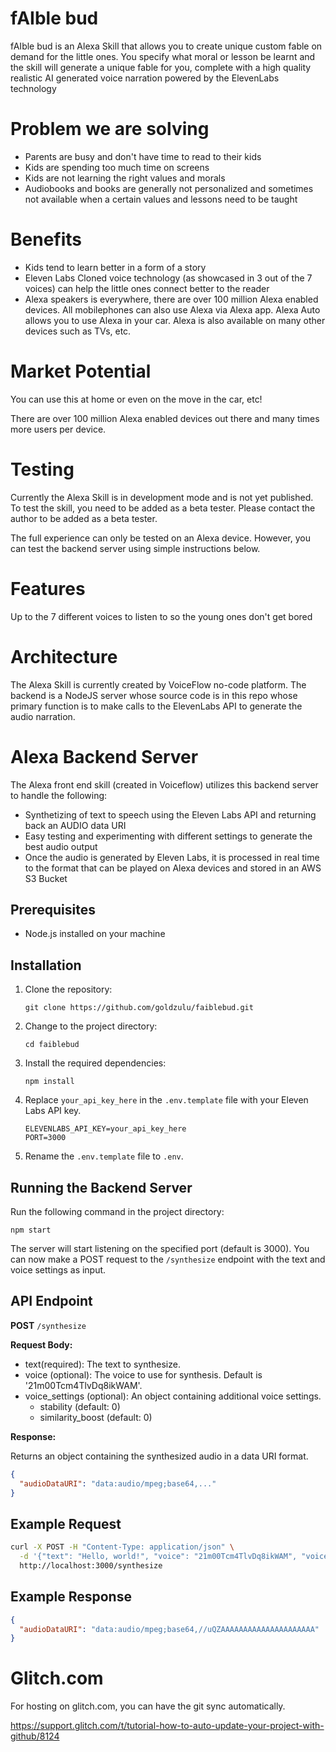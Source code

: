 # fAIble bud

fAIble bud is an Alexa Skill that allows you to create unique custom fable on demand for the little ones. You specify what moral or lesson be learnt and the skill will generate a unique fable for you, complete with a high quality 
realistic AI generated voice narration powered by the ElevenLabs technology

# Problem we are solving

- Parents are busy and don't have time to read to their kids
- Kids are spending too much time on screens
- Kids are not learning the right values and morals
- Audiobooks and books are generally not personalized and sometimes not available when a certain values and lessons need to be taught 

# Benefits
- Kids tend to learn better in a form of a story
- Eleven Labs Cloned voice technology (as showcased in 3 out of the 7 voices) can help the little ones connect better
to the reader
- Alexa speakers is everywhere, there are over 100 million Alexa enabled devices. All mobilephones can also use Alexa via
Alexa app. Alexa Auto allows you to use Alexa in your car. Alexa is also available on many other devices such as TVs, etc.

# Market Potential

You can use this at home or even on the move in the car, etc!

There are over 100 million Alexa enabled devices out there and many times more users per device.

# Testing

Currently the Alexa Skill is in development mode and is not yet published. To test the skill, you need to be added as a beta tester.
Please contact the author to be added as a beta tester.

The full experience can only be tested on an Alexa device. However, you can test the backend server using simple instructions below.

# Features

Up to the 7 different voices to listen to so the young ones don't get bored

# Architecture

The Alexa Skill is currently created by VoiceFlow no-code platform. The backend is a NodeJS server whose source code is in this repo
whose primary function is to make calls to the ElevenLabs API to generate the audio narration.

# Alexa Backend Server

The Alexa front end skill (created in Voiceflow) utilizes this backend server to handle the following:

- Synthetizing of text to speech using the Eleven Labs API and returning back an AUDIO data URI
- Easy testing and experimenting with different settings to generate the best audio output
- Once the audio is generated by Eleven Labs, it is processed in real time to the format that can be played on Alexa devices and stored in an AWS S3 Bucket

## Prerequisites

- Node.js installed on your machine

## Installation

1. Clone the repository:

   ```
   git clone https://github.com/goldzulu/faiblebud.git
   ```

2. Change to the project directory:

   ```
   cd faiblebud
   ```

3. Install the required dependencies:

   ```
   npm install
   ```

4. Replace `your_api_key_here` in the `.env.template` file with your Eleven Labs API key.

   ```
   ELEVENLABS_API_KEY=your_api_key_here
   PORT=3000
   ```

5. Rename the `.env.template` file to `.env`.


## Running the Backend Server

Run the following command in the project directory:

```
npm start
```

The server will start listening on the specified port (default is 3000). You can now make a POST request to the `/synthesize` endpoint with the text and voice settings as input.

## API Endpoint

**POST** `/synthesize`

**Request Body:**

- text(required): The text to synthesize.
- voice (optional): The voice to use for synthesis. Default is '21m00Tcm4TlvDq8ikWAM'.
- voice_settings (optional): An object containing additional voice settings.
  - stability (default: 0)
  - similarity_boost (default: 0)

**Response:**

Returns an object containing the synthesized audio in a data URI format.

```json
{
  "audioDataURI": "data:audio/mpeg;base64,..."
}
```

## Example Request

```bash
curl -X POST -H "Content-Type: application/json" \
  -d '{"text": "Hello, world!", "voice": "21m00Tcm4TlvDq8ikWAM", "voice_settings": {"stability": 0, "similarity_boost": 0}}' \
  http://localhost:3000/synthesize
```

## Example Response

```json
{
  "audioDataURI": "data:audio/mpeg;base64,//uQZAAAAAAAAAAAAAAAAAAAAA"
}
```

# Glitch.com

For hosting on glitch.com, you can have the git sync automatically.

https://support.glitch.com/t/tutorial-how-to-auto-update-your-project-with-github/8124
